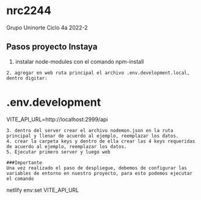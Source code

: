 # nrc2244
Grupo Uninorte Ciclo 4a 2022-2
## Pasos proyecto Instaya
1. instalar node-modules con el comando 
npm-install
~~~
2. agregar en web ruta principal el archivo .env.development.local, dentro digitar:
~~~
# .env.development
VITE_API_URL=http://localhost:2999/api
~~~
3. dentro del server crear el archivo nodemon.json en la ruta principal y llenar de acuerdo al ejemplo, reemplazar los datos.
4. crear la carpeta keys y dentro de ella crear las 4 keys requeridas de acuerdo al ejemplo, reemplazar los datos.
5. Ejecutar primero server y luego web

###Importante
Una vez realizado el paso de despliegue, debemos de configurar las variables de entorno en nuestro proyecto, para esto podemos ejecutar el comando 
~~~
netlify env:set VITE_API_URL <url de tu proyecto en netlify>
~~~
